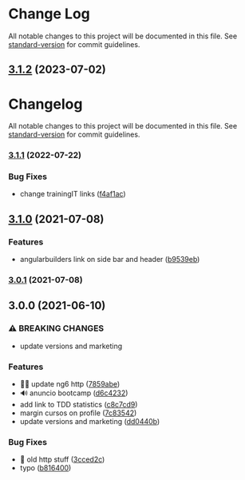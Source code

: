 # Change Log

All notable changes to this project will be documented in this file. See [standard-version](https://github.com/conventional-changelog/standard-version) for commit guidelines.

<a name="3.1.2"></a>
## [3.1.2](https://github.com/AlbertoBasalo/academia-binaria-site/compare/v3.1.1...v3.1.2) (2023-07-02)



# Changelog

All notable changes to this project will be documented in this file. See [standard-version](https://github.com/conventional-changelog/standard-version) for commit guidelines.

### [3.1.1](https://github.com/AcademiaBinaria/academia-binaria-site/compare/v3.1.0...v3.1.1) (2022-07-22)


### Bug Fixes

* change trainingIT links ([f4af1ac](https://github.com/AcademiaBinaria/academia-binaria-site/commit/f4af1acba9db49aab46ac043219c771306b678cf))

## [3.1.0](https://github.com/AcademiaBinaria/academia-binaria-site/compare/v3.0.1...v3.1.0) (2021-07-08)


### Features

*  angularbuilders link on side bar and header ([b9539eb](https://github.com/AcademiaBinaria/academia-binaria-site/commit/b9539eb42abe2d7d390bf28a270c4d1aa760267e))

### [3.0.1](https://github.com/AcademiaBinaria/academia-binaria-site/compare/v3.0.0...v3.0.1) (2021-07-08)

## 3.0.0 (2021-06-10)


### ⚠ BREAKING CHANGES

* update versions and marketing

### Features

* ✍🏼 update ng6 http ([7859abe](https://github.com/AcademiaBinaria/academia-binaria-site/commit/7859abecebd674a7a62d19db73806fd327ef373d))
* 🔊 anuncio bootcamp ([d6c4232](https://github.com/AcademiaBinaria/academia-binaria-site/commit/d6c42323c82ca0794a3edc909dc81c9339e72997))
* add link to TDD statistics ([c8c7cd9](https://github.com/AcademiaBinaria/academia-binaria-site/commit/c8c7cd914d51592254904af2f73771de455be95e))
* margin cursos on profile ([7c83542](https://github.com/AcademiaBinaria/academia-binaria-site/commit/7c83542e22d0d67b7ccb2bb5d0c77f0574fe22c0))
* update versions and marketing ([dd0440b](https://github.com/AcademiaBinaria/academia-binaria-site/commit/dd0440b4a33d5fe1b0e13252a56978d133b04a61))


### Bug Fixes

* 🧹 old http stuff ([3cced2c](https://github.com/AcademiaBinaria/academia-binaria-site/commit/3cced2cf419d35b5cdea117cf41fda7439210fc2))
* typo ([b816400](https://github.com/AcademiaBinaria/academia-binaria-site/commit/b8164009607ef675f0f74e1ab8bc9e06dbeaa1c3))
